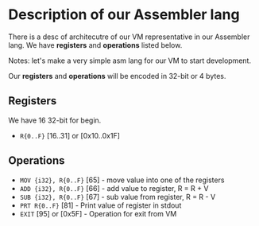# Description of our Assembler lang

There is a desc of architecutre of our VM representative in our Assembler lang.
We have **registers** and **operations** listed below.

Notes: let's make a very simple asm lang for our VM to start development.

Our **registers** and **operations** will be encoded in 32-bit or 4 bytes.


## Registers

We have 16 32-bit  for begin.

* `R{0..F}` [16..31] or [0x10..0x1F]

## Operations

* `MOV {i32}, R{0..F}`  [65] - move value into one of the registers
* `ADD {i32}, R{0..F}`  [66] - add value to register, R = R + V
* `SUB {i32}, R{0..F}`  [67] - sub value from register, R = R - V
* `PRT R{0..F}`         [81] - Print value of register in stdout
* `EXIT`                [95] or [0x5F] - Operation for exit from VM